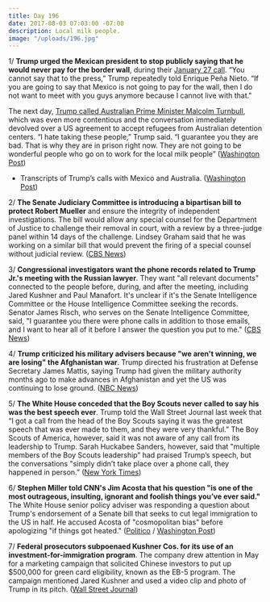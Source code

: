 ```yaml
---
title: Day 196
date: 2017-08-03 07:03:00 -07:00
description: Local milk people.
image: "/uploads/196.jpg"
---
```


1/ **Trump urged the Mexican president to stop publicly saying that he would never pay for the border wall**, during their [January 27 call](https://whatthefuckjusthappenedtoday.com/2017/01/27/Day-8/#9-trump-blows-up-the-u-s-mexico-rela). “You cannot say that to the press,” Trump repeatedly told Enrique Peña Nieto. “If you are going to say that Mexico is not going to pay for the wall, then I do not want to meet with you guys anymore because I cannot live with that."

The next day, [Trump called Australian Prime Minister Malcolm Turnbull](https://whatthefuckjusthappenedtoday.com/2017/02/02/Day-14/#1-trump-badgered-bragged-and-abruptl), which was even more contentious and the conversation immediately devolved over a US agreement to accept refugees from Australian detention centers. “I hate taking these people,” Trump said. “I guarantee you they are bad. That is why they are in prison right now. They are not going to be wonderful people who go on to work for the local milk people” ([Washington Post](https://www.washingtonpost.com/world/national-security/you-cannot-say-that-to-the-press-trump-urged-mexican-president-to-end-his-public-defiance-on-border-wall-transcript-reveals/2017/08/03/0c2c0a4e-7610-11e7-8f39-eeb7d3a2d304_story.html))

* Transcripts of Trump’s calls with Mexico and Australia. ([Washington Post](https://www.washingtonpost.com/graphics/2017/politics/australia-mexico-transcripts/))

2/ **The Senate Judiciary Committee is introducing a bipartisan bill to protect Robert Mueller** and ensure the integrity of independent investigations. The bill would allow any special counsel for the Department of Justice to challenge their removal in court, with a review by a three-judge panel within 14 days of the challenge. Lindsey Graham said that he was working on a similar bill that would prevent the firing of a special counsel without judicial review. ([CBS News](http://www.cbsnews.com/news/robert-muellers-special-counsel-job-would-be-protected-by-bipartisan-senate-bill/))

3/ **Congressional investigators want the phone records related to Trump Jr.'s meeting with the Russian lawyer**. They want "all relevant documents" connected to the people before, during, and after the meeting, including Jared Kushner and Paul Manafort. It's unclear if it's the Senate Intelligence Committee or the House Intelligence Committee seeking the records. Senator James Risch, who serves on the Senate Intelligence Committee, said, "I guarantee you there were phone calls in addition to those emails, and I want to hear all of it before I answer the question you put to me." ([CBS News](http://www.cbsnews.com/news/investigators-want-phone-records-from-trump-tower-russia-meeting/))

4/ **Trump criticized his military advisers because "we aren't winning, we are losing" the Afghanistan war**. Trump directed his frustration at Defense Secretary James Mattis, saying Trump had given the military authority months ago to make advances in Afghanistan and yet the US was continuing to lose ground. ([NBC News](http://www.nbcnews.com/news/us-news/trump-says-u-s-losing-afghan-war-tense-meeting-generals-n789006))

5/ **The White House conceded that the Boy Scouts never called to say his was the best speech ever**. Trump told the Wall Street Journal last week that “I got a call from the head of the Boy Scouts saying it was the greatest speech that was ever made to them, and they were very thankful.” The Boy Scouts of America, however, said it was not aware of any call from its leadership to Trump. Sarah Huckabee Sanders, however, said that "multiple members of the Boy Scouts leadership” had praised Trump’s speech, but the conversations "simply didn’t take place over a phone call, they happened in person.” ([New York Times](https://www.nytimes.com/2017/08/02/us/politics/those-calls-to-trump-white-house-admits-they-didnt-happen.html))

6/ **Stephen Miller told CNN's Jim Acosta that his question "is one of the most outrageous, insulting, ignorant and foolish things you’ve ever said."** The White House senior policy adviser was responding a question about Trump's endorsement of a Senate bill that seeks to cut legal immigration to the US in half. He accused Acosta of "cosmopolitan bias" before apologizing "if things got heated." ([Politico](http://www.politico.com/story/2017/08/02/stephen-miller-cnn-acosta-241260) / [Washington Post](https://www.washingtonpost.com/news/the-fix/wp/2017/08/02/stephen-miller-vs-jim-acosta-sent-the-white-house-press-briefing-completely-off-the-rails/))

7/ **Federal prosecutors subpoenaed Kushner Cos. for its use of an investment-for-immigration program**. The company drew attention in May for a marketing campaign that solicited Chinese investors to put up $500,000 for green card eligibility, known as the EB-5 program. The campaign mentioned Jared Kushner and used a video clip and photo of Trump in its pitch. ([Wall Street Journal](https://www.wsj.com/articles/u-s-attorney-subpoenas-kushner-cos-over-investment-for-visa-program-1501717119))
